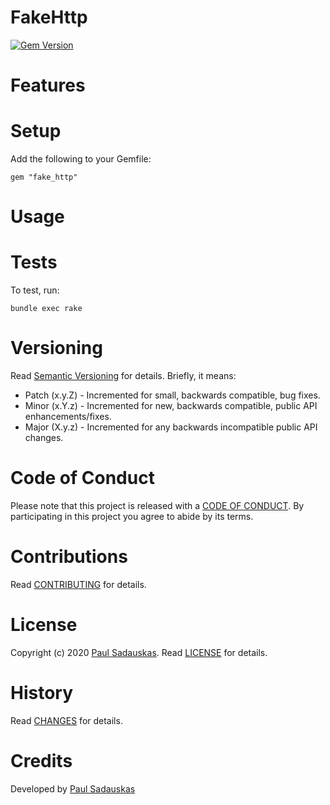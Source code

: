 # FakeHttp

[![Gem Version](https://badge.fury.io/rb/fake_http.svg)](http://badge.fury.io/rb/fake_http)

# Features


# Setup

Add the following to your Gemfile:

    gem "fake_http"

# Usage

# Tests

To test, run:

    bundle exec rake

# Versioning

Read [Semantic Versioning](http://semver.org) for details. Briefly, it means:

- Patch (x.y.Z) - Incremented for small, backwards compatible, bug fixes.
- Minor (x.Y.z) - Incremented for new, backwards compatible, public API enhancements/fixes.
- Major (X.y.z) - Incremented for any backwards incompatible public API changes.

# Code of Conduct

Please note that this project is released with a [CODE OF CONDUCT](CODE_OF_CONDUCT.md). By
participating in this project you agree to abide by its terms.

# Contributions

Read [CONTRIBUTING](CONTRIBUTING.md) for details.

# License

Copyright (c) 2020 [Paul Sadauskas](https://github.com/paul).
Read [LICENSE](LICENSE.md) for details.

# History

Read [CHANGES](CHANGES.md) for details.

# Credits

Developed by [Paul Sadauskas](https://github.com/paul)
